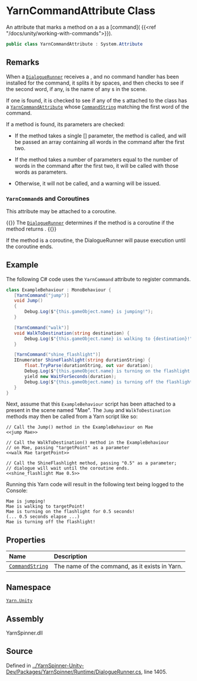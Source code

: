 <!-- This file was generated by a tool. Do not edit this file by hand. -->

# YarnCommandAttribute Class

An attribute that marks a method on a <see cref="!:MonoBehaviour"></see>
as a [command]( {{<ref
"/docs/unity/working-with-commands">}}).


```csharp
public class YarnCommandAttribute : System.Attribute
```
## Remarks

When a [`DialogueRunner`](/api/csharp/yarn.unity/dialoguerunner.md) receives a <see cref="!:Command"></see>, and no command handler has been installed for the
command, it splits it by spaces, and then checks to see if the
second word, if any, is the name of any <see cref="!:GameObject"></see>s
in the scene. 

If one is found, it is checked to see if any of the
<see cref="!:MonoBehaviour"></see>s attached to the class has a [`YarnCommandAttribute`](/api/csharp/yarn.unity/yarncommandattribute.md) whose [`CommandString`](/api/csharp/yarn.unity/yarncommandattribute.commandstring.md) matching the first word
of the command.

If a method is found, its parameters are checked:

* If the method takes a single <see cref="!:System.String"></see>[] parameter,
the method is called, and will be passed an array containing all
words in the command after the first two.

* If the method takes a number of <see cref="!:System.String"></see> parameters
equal to the number of words in the command after the first two, it
will be called with those words as parameters.

* Otherwise, it will not be called, and a warning will be issued.

### `YarnCommand`s and Coroutines

This attribute may be attached to a coroutine. 

{{<note>}} The [`DialogueRunner`](/api/csharp/yarn.unity/dialoguerunner.md) determines if the
method is a coroutine if the method returns <see cref="!:IEnumerator"></see>. {{</note>}}

If the method is a coroutine, the DialogueRunner will pause
execution until the coroutine ends.

## Example


The following C# code uses the `YarnCommand` attribute to register
commands.


```csharp 
class ExampleBehaviour : MonoBehaviour {
   [YarnCommand("jump")] 
   void Jump()
   {
       Debug.Log($"{this.gameObject.name} is jumping!");
   }

   [YarnCommand("walk")] 
   void WalkToDestination(string destination) {
       Debug.Log($"{this.gameObject.name} is walking to {destination}!");
   }

   [YarnCommand("shine_flashlight")] 
   IEnumerator ShineFlashlight(string durationString) {
       float.TryParse(durationString, out var duration);
       Debug.Log($"{this.gameObject.name} is turning on the flashlight for {duration} seconds!");
       yield new WaitForSeconds(duration);
       Debug.Log($"{this.gameObject.name} is turning off the flashlight!");
   }
}
```


Next, assume that this `ExampleBehaviour` script has been attached
to a <see cref="!:GameObject"></see> present in the scene named "Mae". The
`Jump` and `WalkToDestination` methods may then be called from a
Yarn script like so:


```yarn 
// Call the Jump() method in the ExampleBehaviour on Mae
<<jump Mae>>

// Call the WalkToDestination() method in the ExampleBehaviour 
// on Mae, passing "targetPoint" as a parameter
<<walk Mae targetPoint>>

// Call the ShineFlashlight method, passing "0.5" as a parameter;
// dialogue will wait until the coroutine ends.
<<shine_flashlight Mae 0.5>>
```


Running this Yarn code will result in the following text being
logged to the Console:

``` 
Mae is jumping! 
Mae is walking to targetPoint! 
Mae is turning on the flashlight for 0.5 seconds!
(... 0.5 seconds elapse ...)
Mae is turning off the flashlight!
```





## Properties
|Name|Description|
|:---|:---|
|[`CommandString`](/api/csharp/yarn.unity/yarncommandattribute.commandstring.md)| The name of the command, as it exists in Yarn. |
## Namespace
[`Yarn.Unity`](/api/csharp/yarn.unity/README.md)

## Assembly
YarnSpinner.dll

## Source
Defined in [../YarnSpinner-Unity-Dev/Packages/YarnSpinner/Runtime/DialogueRunner.cs](https://github.com/YarnSpinnerTool/YarnSpinner-Unity//blob/develop/Runtime/DialogueRunner.cs#L1405), line 1405.
